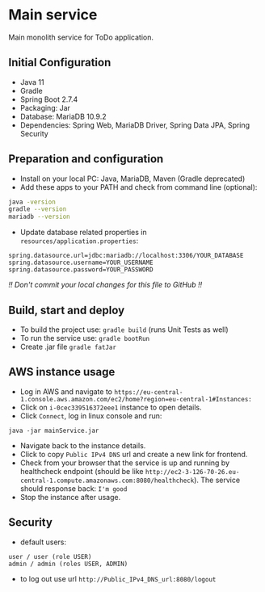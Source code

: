 # Main service

Main monolith service for ToDo application.

## Initial Configuration

- Java 11
- Gradle
- Spring Boot 2.7.4
- Packaging: Jar
- Database: MariaDB 10.9.2
- Dependencies: Spring Web, MariaDB Driver, Spring Data JPA, Spring Security

## Preparation and configuration

- Install on your local PC: Java, MariaDB, Maven (Gradle deprecated)
- Add these apps to your PATH and check from command line (optional):
```bash
java -version
gradle --version
mariadb --version
```
- Update database related properties in `resources/application.properties`:
```properties
spring.datasource.url=jdbc:mariadb://localhost:3306/YOUR_DATABASE
spring.datasource.username=YOUR_USERNAME
spring.datasource.password=YOUR_PASSWORD
```
_!! Don't commit your local changes for this file to GitHub !!_

## Build, start and deploy
- To build the project use: `gradle build` (runs Unit Tests as well)
- To run the service use: `gradle bootRun` 
- Create .jar file `gradle fatJar`

## AWS instance usage
- Log in AWS and navigate to `https://eu-central-1.console.aws.amazon.com/ec2/home?region=eu-central-1#Instances:`
- Click on `i-0cec339516372eee1` instance to open details.
- Click `Connect`, log in linux console and run:
```
java -jar mainService.jar
```
- Navigate back to the instance details.
- Click to copy `Public IPv4 DNS` url and create a new link for frontend.
- Check from your browser that the service is up and running by healthcheck endpoint (should be like `http://ec2-3-126-70-26.eu-central-1.compute.amazonaws.com:8080/healthcheck`).
The service should response back: `I'm good`
- Stop the instance after usage.  

## Security

- default users:
```
user / user (role USER)
admin / admin (roles USER, ADMIN)
``` 
- to log out use url `http://Public_IPv4_DNS_url:8080/logout`
